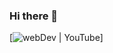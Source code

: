 ### Hi there 👋

[<img alt="webDev | YouTube" src="https://custom-icon-badges.demolab.com/badge/dynamic/json?logo=fork&color=009600c&labelColor=488207&label=Forks&style=for-the-badge&query=%24.forks&url=https://api.github-star-counter.workers.dev/user/exile200" />]

<!--
**exile2003/exile2003** is a ✨ _special_ ✨ repository because its `README.md` (this file) appears on your GitHub profile.

Here are some ideas to get you started:

- 🔭 I’m currently working on ...
- 🌱 I’m currently learning ...
- 👯 I’m looking to collaborate on ...
- 🤔 I’m looking for help with ...
- 💬 Ask me about ...
- 📫 How to reach me: ...
- 😄 Pronouns: ...
- ⚡ Fun fact: ...
-->
